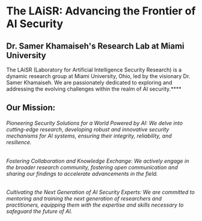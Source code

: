 # The LAiSR: Advancing the Frontier of AI Security

## Dr. Samer Khamaiseh's Research Lab at Miami University

The LAiSR (Laboratory for Artificial Intelligence Security Research) is a dynamic research group at Miami University, Ohio, led by the visionary Dr. Samer Khamaiseh. We are passionately dedicated to exploring and addressing the evolving challenges within the realm of AI security.****

## Our Mission:

###### Pioneering Security Solutions for a World Powered by AI: We delve into cutting-edge research, developing robust and innovative security mechanisms for AI systems, ensuring their integrity, reliability, and resilience.
###### Fostering Collaboration and Knowledge Exchange: We actively engage in the broader research community, fostering open communication and sharing our findings to accelerate advancements in the field.
###### Cultivating the Next Generation of AI Security Experts: We are committed to mentoring and training the next generation of researchers and practitioners, equipping them with the expertise and skills necessary to safeguard the future of AI.
